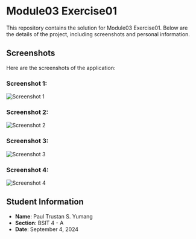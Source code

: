 # Module03 Exercise01

This repository contains the solution for Module03 Exercise01. Below are the details of the project, including screenshots and personal information.

## Screenshots

Here are the screenshots of the application:

### Screenshot 1:
![Screenshot 1](./Screenshot/SS%20%231.png)

### Screenshot 2:
![Screenshot 2](./Screenshot/SS%20%232.png)

### Screenshot 3:
![Screenshot 3](./Screenshot/SS%20%233.png)

### Screenshot 4:
![Screenshot 4](./Screenshot/SS%20%234.png)

## Student Information

- **Name**: Paul Trustan S. Yumang
- **Section**: BSIT 4 - A
- **Date**: September 4, 2024
